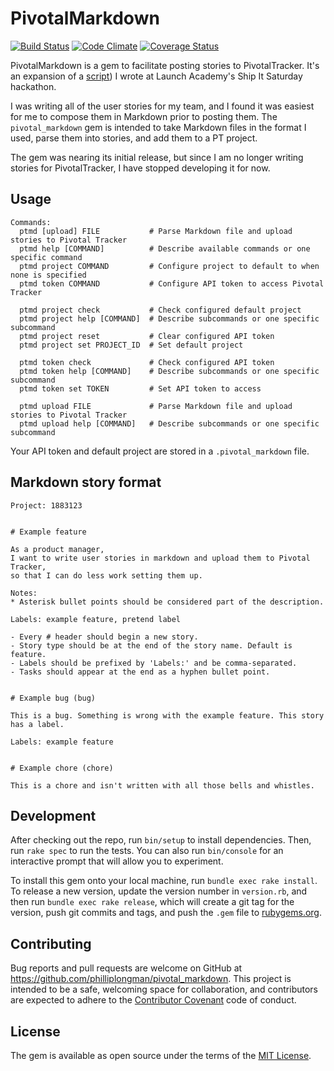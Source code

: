 # PivotalMarkdown

[![Build Status](https://app.codeship.com/projects/1b599e00-73d5-0134-dfe0-4a3fe60937a4/status?branch=master)](https://app.codeship.com/projects/179042)
[![Code Climate](https://codeclimate.com/github/philliplongman/pivotal_markdown/badges/gpa.svg)](https://codeclimate.com/github/philliplongman/pivotal_markdown)
[![Coverage Status](https://coveralls.io/repos/github/philliplongman/pivotal_markdown/badge.svg?branch=master)](https://coveralls.io/github/philliplongman/pivotal_markdown?branch=master)

PivotalMarkdown is a gem to facilitate posting stories to PivotalTracker. It's an expansion of a [script](https://github.com/philliplongman/pivotal-uploader)) I wrote at Launch Academy's Ship It Saturday hackathon.

I was writing all of the user stories for my team, and I found it was easiest for me to compose them in Markdown prior to posting them. The `pivotal_markdown` gem is intended to take Markdown files in the format I used, parse them into stories, and add them to a PT project.

The gem was nearing its initial release, but since I am no longer writing stories for PivotalTracker, I have stopped developing it for now.

## Usage

```
Commands:
  ptmd [upload] FILE           # Parse Markdown file and upload stories to Pivotal Tracker
  ptmd help [COMMAND]          # Describe available commands or one specific command
  ptmd project COMMAND         # Configure project to default to when none is specified
  ptmd token COMMAND           # Configure API token to access Pivotal Tracker

  ptmd project check           # Check configured default project
  ptmd project help [COMMAND]  # Describe subcommands or one specific subcommand
  ptmd project reset           # Clear configured API token
  ptmd project set PROJECT_ID  # Set default project

  ptmd token check             # Check configured API token
  ptmd token help [COMMAND]    # Describe subcommands or one specific subcommand
  ptmd token set TOKEN         # Set API token to access

  ptmd upload FILE             # Parse Markdown file and upload stories to Pivotal Tracker
  ptmd upload help [COMMAND]   # Describe subcommands or one specific subcommand
```

Your API token and default project are stored in a `.pivotal_markdown` file.

## Markdown story format

```
Project: 1883123


# Example feature

As a product manager,
I want to write user stories in markdown and upload them to Pivotal Tracker,
so that I can do less work setting them up.

Notes:
* Asterisk bullet points should be considered part of the description.

Labels: example feature, pretend label

- Every # header should begin a new story.
- Story type should be at the end of the story name. Default is feature.
- Labels should be prefixed by 'Labels:' and be comma-separated.
- Tasks should appear at the end as a hyphen bullet point.


# Example bug (bug)

This is a bug. Something is wrong with the example feature. This story has a label.

Labels: example feature


# Example chore (chore)

This is a chore and isn't written with all those bells and whistles.
```

## Development

After checking out the repo, run `bin/setup` to install dependencies. Then, run `rake spec` to run the tests. You can also run `bin/console` for an interactive prompt that will allow you to experiment.

To install this gem onto your local machine, run `bundle exec rake install`. To release a new version, update the version number in `version.rb`, and then run `bundle exec rake release`, which will create a git tag for the version, push git commits and tags, and push the `.gem` file to [rubygems.org](https://rubygems.org).

## Contributing

Bug reports and pull requests are welcome on GitHub at https://github.com/philliplongman/pivotal_markdown. This project is intended to be a safe, welcoming space for collaboration, and contributors are expected to adhere to the [Contributor Covenant](http://contributor-covenant.org) code of conduct.

## License

The gem is available as open source under the terms of the [MIT License](http://opensource.org/licenses/MIT).
